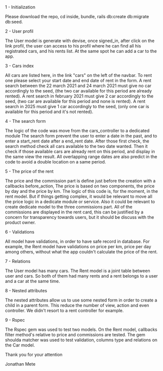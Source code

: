 
1 - Initialization


Please download the repo, cd inside, bundle, rails db:create db:migrate db:seed. 

2 - User profil


The User model is generate with devise, once signed_in, after click on the link profil, the user 
can access to his profil where he can find all his registrated cars, and his rents list.
At the same spot he can add a car to the app. 

3 - Cars index


All cars are listed here, in the link "cars" on the left of the navbar.
To rent one please select your start date and end date of rent in the form.
A rent search between the 22 march 2021 and 24 march 2021 must give no car accordingly to the seed, 
(the two car available for this period are already rented).
A rent search in february 2021 must give 2 car accordingly to the seed, 
(two car are available for this period and none is rented).
A rent search in 2025 must give 1 car accordingly to the seed, 
(only one car is available for this period and it's not rented).

4 - The search form


The logic of the code was move from the cars_controller to a dedicated module
The search form prevent the user to enter a date in the past, and to enter a start_rent date after a end_rent date.
After those first check, the search method check all cars available to the two date wanted.
Then it check if those available cars are already rent on this period, and display in the same view the result.
All overlapping range dates are also predict in the code to avoid a double location on a same period.

5 - The price of the rent


The price and the commission part is define just before the creation with a callbacks before_action, 
The price is based on two components, the price by day and the price by km.
The logic of this code is, for the moment, in the rent model. But if things getting complex, 
it would be relevant to move all the price logic in a dedicate module or service.
Also it could be relevant to create dedicate model to the three commissions part.
All of the commissions are displayed in the rent card, this can be justified by a concern for transparency towards users, 
but it should be discuss with the product owner.

6 - Validations


All model have validations, in order to have safe record in database. 
For example, the Rent model have validations on price per km, price per day among others, 
without what the app couldn't calculate the price of the rent.

7 - Relations 


The User model has many cars.
The Rent model is a joint table between user and cars. 
So both of them had many rents and a rent belongs to a user and a car at the same time.

8 - Nested attributes


The nested attributes allow us to use some nested form in order to create a child in a parent form.
This reduce the number of view, action and even controller. We didn't resort to a rent controller for example.

9 - Rspec 


The Rspec gem was used to test two models. 
On the Rent model, callbacks filter method's relative to price and commissions are tested.
The gem shoulda matcher was used to test validation, columns type and relations on the Car model.

Thank you for your attention

Jonathan Mete


